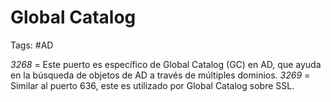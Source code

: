 # Global Catalog 

Tags: #AD 

*3268* = Este puerto es específico de Global Catalog (GC) en AD, que ayuda en la búsqueda de objetos de AD a través de múltiples dominios.
*3269* =  Similar al puerto 636, este es utilizado por Global Catalog sobre SSL.